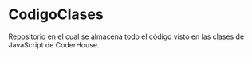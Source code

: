 # CodigoClases
Repositorio en el cual se almacena todo el código visto en las clases de JavaScript de CoderHouse.
